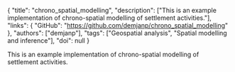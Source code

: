 {
  "title": "chrono_spatial_modelling",
  "description": ["This is an example implementation of chrono-spatial modelling of settlement activities."],
  "links": {
    "GitHub": "https://github.com/demjanp/chrono_spatial_modelling"
  },
  "authors": ["demjanp"],
  "tags": ["Geospatial analysis", "Spatial modelling and inference"],
  "doi": null
}

<!-- Generated by csv2md.R – do not edit by hand -->

This is an example implementation of chrono-spatial modelling of settlement activities.